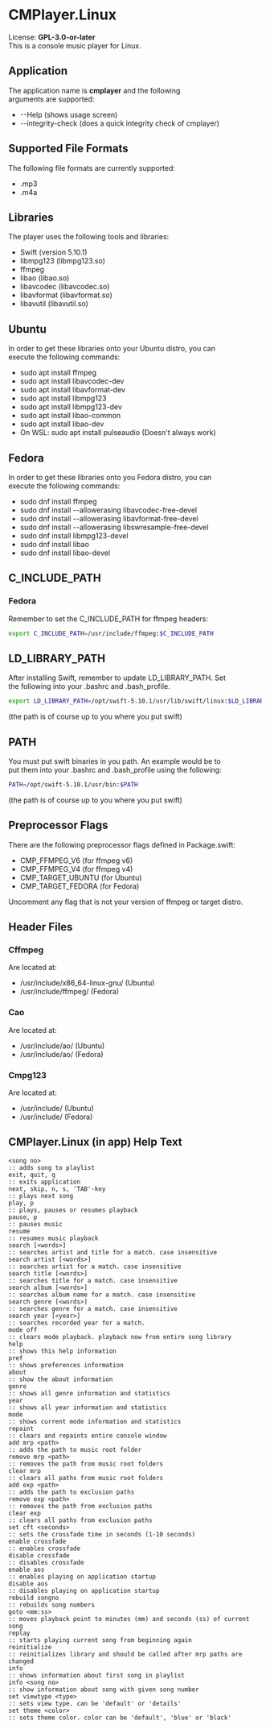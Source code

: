 # CMPlayer.Linux
License: **GPL-3.0-or-later**  
This is a console music player for Linux.  
  
## Application
The application name is **cmplayer** and the following  
arguments are supported:
 - --Help (shows usage screen)
 - --integrity-check (does a quick integrity check of cmplayer)
  
## Supported File Formats
The following file formats are currently supported:
 - .mp3
 - .m4a
  
## Libraries
The player uses the following tools and libraries:
 - Swift (version 5.10.1)
 - libmpg123 (libmpg123.so)
 - ffmpeg
 - libao (libao.so)
 - libavcodec (libavcodec.so)
 - libavformat (libavformat.so)
 - libavutil (libavutil.so)
  
## Ubuntu
In order to get these libraries onto your Ubuntu distro, you can  
execute the following commands:
 - sudo apt install ffmpeg
 - sudo apt install libavcodec-dev
 - sudo apt install libavformat-dev
 - sudo apt install libmpg123
 - sudo apt install libmpg123-dev
 - sudo apt install libao-common 
 - sudo apt install libao-dev
 - On WSL: sudo apt install pulseaudio (Doesn't always work)
   
## Fedora
In order to get these libraries onto you Fedora distro, you can   
execute the following commands:
 - sudo dnf install ffmpeg
 - sudo dnf install --allowerasing libavcodec-free-devel
 - sudo dnf install --allowerasing libavformat-free-devel
 - sudo dnf install --allowerasing libswresample-free-devel
 - sudo dnf install libmpg123-devel
 - sudo dnf install libao
 - sudo dnf install libao-devel
  
## C_INCLUDE_PATH
### Fedora
Remember to set the C_INCLUDE_PATH for ffmpeg headers:  
```bash
export C_INCLUDE_PATH=/usr/include/ffmpeg:$C_INCLUDE_PATH  
```
  
## LD_LIBRARY_PATH
After installing Swift, remember to update LD_LIBRARY_PATH. Set  
the following into your .bashrc and .bash_profile.  
```bash
export LD_LIBRARY_PATH=/opt/swift-5.10.1/usr/lib/swift/linux:$LD_LIBRARY_PATH  
```
(the path is of course up to you where you put swift)  
  
## PATH
You must put swift binaries in you path. An example would be to  
put them into your .bashrc and .bash_profile using the following:  
```bash
PATH=/opt/swift-5.10.1/usr/bin:$PATH  
```
(the path is of course up to you where you put swift)  
  
## Preprocessor Flags
There are the following preprocessor flags defined in Package.swift:
 - CMP_FFMPEG_V6 (for ffmpeg v6)
 - CMP_FFMPEG_V4 (for ffmpeg v4)
 - CMP_TARGET_UBUNTU (for Ubuntu)
 - CMP_TARGET_FEDORA (for Fedora)
  
Uncomment any flag that is not your version of ffmpeg or target distro.  
  
## Header Files
  
### Cffmpeg
Are located at:
 - /usr/include/x86_64-linux-gnu/<library> (Ubuntu)
 - /usr/include/ffmpeg/<library> (Fedora)
  
### Cao
Are located at:
 - /usr/include/ao/ (Ubuntu)
 - /usr/include/ao/ (Fedora)
  
### Cmpg123
Are located at:
 - /usr/include/ (Ubuntu)
 - /usr/include/ (Fedora)
  
## CMPlayer.Linux (in app) Help Text
```
<song no>
:: adds song to playlist
exit, quit, q                                                                   
:: exits application                                                            
next, skip, n, s, 'TAB'-key                                                           
:: plays next song                                                              
play, p
:: plays, pauses or resumes playback                                            
pause, p
:: pauses music
resume
:: resumes music playback
search [<words>]                                                                
:: searches artist and title for a match. case insensitive                      
search artist [<words>]                                                         
:: searches artist for a match. case insensitive                                
search title [<words>]                                                          
:: searches title for a match. case insensitive                                 
search album [<words>]                                                          
:: searches album name for a match. case insensitive                            
search genre [<words>]                                                          
:: searches genre for a match. case insensitive                                 
search year [<year>]  
:: searches recorded year for a match.                                          
mode off                                                                        
:: clears mode playback. playback now from entire song library                  
help                                                                            
:: shows this help information                                                  
pref                                                                            
:: shows preferences information                                                
about                                                                           
:: show the about information                                                   
genre                                                                           
:: shows all genre information and statistics                                   
year                                                                            
:: shows all year information and statistics                                    
mode                                                                            
:: shows current mode information and statistics                                
repaint                                                                         
:: clears and repaints entire console window 
add mrp <path>                                                                  
:: adds the path to music root folder                                           
remove mrp <path>                                                               
:: removes the path from music root folders                                     
clear mrp                                                                       
:: clears all paths from music root folders                                     
add exp <path>
:: adds the path to exclusion paths
remove exp <path>
:: removes the path from exclusion paths
clear exp
:: clears all paths from exclusion paths
set cft <seconds>                                                               
:: sets the crossfade time in seconds (1-10 seconds)                            
enable crossfade                                                                
:: enables crossfade                                                            
disable crossfade                                                               
:: disables crossfade                                                           
enable aos                                                                      
:: enables playing on application startup                                       
disable aos             
:: disables playing on application startup                                      
rebuild songno                                                                  
:: rebuilds song numbers                                                        
goto <mm:ss>                                                                    
:: moves playback point to minutes (mm) and seconds (ss) of current song        
replay                                                                          
:: starts playing current song from beginning again                             
reinitialize                                                                    
:: reinitializes library and should be called after mrp paths are changed       
info                                                                            
:: shows information about first song in playlist                               
info <song no>                                                                  
:: show information about song with given song number                           
set viewtype <type>                                                             
:: sets view type. can be 'default' or 'details'
set theme <color>                                                               
:: sets theme color. color can be 'default', 'blue' or 'black'
```
